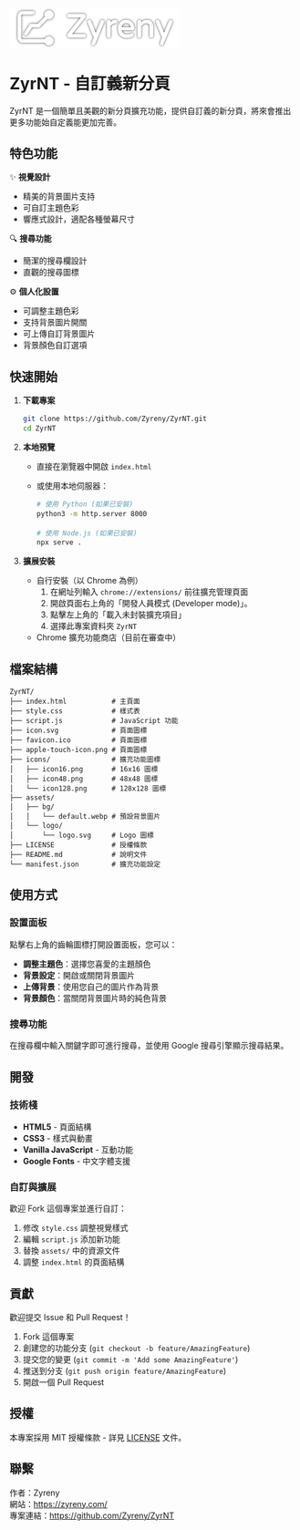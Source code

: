 <img src="assets/logo/logo.svg" alt="Zyreny Logo" width="300" />

# ZyrNT - 自訂義新分頁

ZyrNT 是一個簡單且美觀的新分頁擴充功能，提供自訂義的新分頁，將來會推出更多功能始自定義能更加完善。

## 特色功能

✨ **視覺設計**

-   精美的背景圖片支持
-   可自訂主題色彩
-   響應式設計，適配各種螢幕尺寸

🔍 **搜尋功能**

-   簡潔的搜尋欄設計
-   直觀的搜尋圖標

⚙️ **個人化設置**

-   可調整主題色彩
-   支持背景圖片開關
-   可上傳自訂背景圖片
-   背景顏色自訂選項

## 快速開始

1. **下載專案**

    ```bash
    git clone https://github.com/Zyreny/ZyrNT.git
    cd ZyrNT
    ```

2. **本地預覽**

    - 直接在瀏覽器中開啟 `index.html`
    - 或使用本地伺服器：

        ```bash
        # 使用 Python (如果已安裝)
        python3 -m http.server 8000

        # 使用 Node.js (如果已安裝)
        npx serve .
        ```

3. **擴展安裝**
    - 自行安裝（以 Chrome 為例）
        1. 在網址列輸入 `chrome://extensions/` 前往擴充管理頁面
        2. 開啟頁面右上角的「開發人員模式 (Developer mode)」。
        3. 點擊左上角的「載入未封裝擴充項目」
        4. 選擇此專案資料夾 `ZyrNT`
    - Chrome 擴充功能商店（目前在審查中）


## 檔案結構

```
ZyrNT/
├── index.html           # 主頁面
├── style.css            # 樣式表
├── script.js            # JavaScript 功能
├── icon.svg             # 頁面圖標
├── favicon.ico          # 頁面圖標
├── apple-touch-icon.png # 頁面圖標
├── icons/               # 擴充功能圖標
│   ├── icon16.png       # 16x16 圖標
│   ├── icon48.png       # 48x48 圖標
│   └── icon128.png      # 128x128 圖標
├── assets/
│   ├── bg/
│   │   └── default.webp # 預設背景圖片
│   └── logo/
│       └── logo.svg     # Logo 圖標
├── LICENSE              # 授權條款
├── README.md            # 說明文件
└── manifest.json        # 擴充功能設定
```

## 使用方式

### 設置面板

點擊右上角的齒輪圖標打開設置面板，您可以：

-   **調整主題色**：選擇您喜愛的主題顏色
-   **背景設定**：開啟或關閉背景圖片
-   **上傳背景**：使用您自己的圖片作為背景
-   **背景顏色**：當關閉背景圖片時的純色背景

### 搜尋功能

在搜尋欄中輸入關鍵字即可進行搜尋，並使用 Google 搜尋引擎顯示搜尋結果。

## 開發

### 技術棧

-   **HTML5** - 頁面結構
-   **CSS3** - 樣式與動畫
-   **Vanilla JavaScript** - 互動功能
-   **Google Fonts** - 中文字體支援

### 自訂與擴展

歡迎 Fork 這個專案並進行自訂：

1. 修改 `style.css` 調整視覺樣式
2. 編輯 `script.js` 添加新功能
3. 替換 `assets/` 中的資源文件
4. 調整 `index.html` 的頁面結構

## 貢獻

歡迎提交 Issue 和 Pull Request！

1. Fork 這個專案
2. 創建您的功能分支 (`git checkout -b feature/AmazingFeature`)
3. 提交您的變更 (`git commit -m 'Add some AmazingFeature'`)
4. 推送到分支 (`git push origin feature/AmazingFeature`)
5. 開啟一個 Pull Request

## 授權

本專案採用 MIT 授權條款 - 詳見 [LICENSE](LICENSE) 文件。

## 聯繫

作者：Zyreny\
網站：<https://zyreny.com/>\
專案連結：<https://github.com/Zyreny/ZyrNT>
